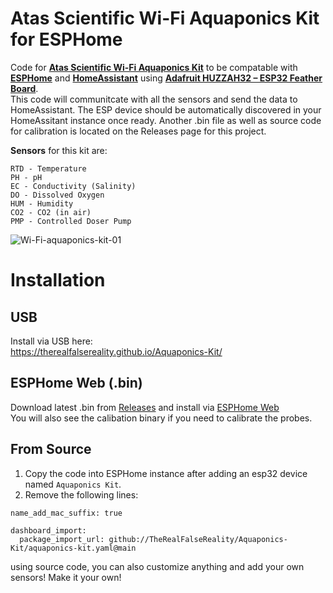 # Atas Scientific Wi-Fi Aquaponics Kit for ESPHome

Code for [**Atas Scientific Wi-Fi Aquaponics Kit**](https://atlas-scientific.com/product/wi-fi-aquaponics-kit/) to be compatable with [**ESPHome**](https://esphome.io/) and [**HomeAssistant**](https://www.home-assistant.io/) using [**Adafruit HUZZAH32 – ESP32 Feather Board**](https://www.adafruit.com/product/3405).  
This code will communitcate with all the sensors and send the data to HomeAssistant. The ESP device should be automatically discovered in your HomeAssitant instance once ready. Another .bin file as well as source code for calibration is located on the Releases page for this project.    

**Sensors** for this kit are:  
```
RTD - Temperature  
PH - pH   
EC - Conductivity (Salinity)  
DO - Dissolved Oxygen  
HUM - Humidity  
CO2 - CO2 (in air)  
PMP - Controlled Doser Pump  
```

![Wi-Fi-aquaponics-kit-01](https://github.com/TheRealFalseReality/Aquaponics-Kit/assets/106857076/defb7d02-b80c-4f63-b4a5-78aa1691ac1f)


# Installation

## USB
Install via USB here:  
https://therealfalsereality.github.io/Aquaponics-Kit/

## ESPHome Web (.bin)
Download latest .bin from [Releases](https://github.com/TheRealFalseReality/Aquaponics-Kit/releases) and install via [ESPHome Web](https://web.esphome.io/)  
You will also see the calibation binary if you need to calibrate the probes.

## From Source
1. Copy the code into ESPHome instance after adding an esp32 device named `Aquaponics Kit`. 
2. Remove the following lines:
```
name_add_mac_suffix: true
```
```
dashboard_import:
  package_import_url: github://TheRealFalseReality/Aquaponics-Kit/aquaponics-kit.yaml@main
```
using source code, you can also customize anything and add your own sensors! Make it your own!
